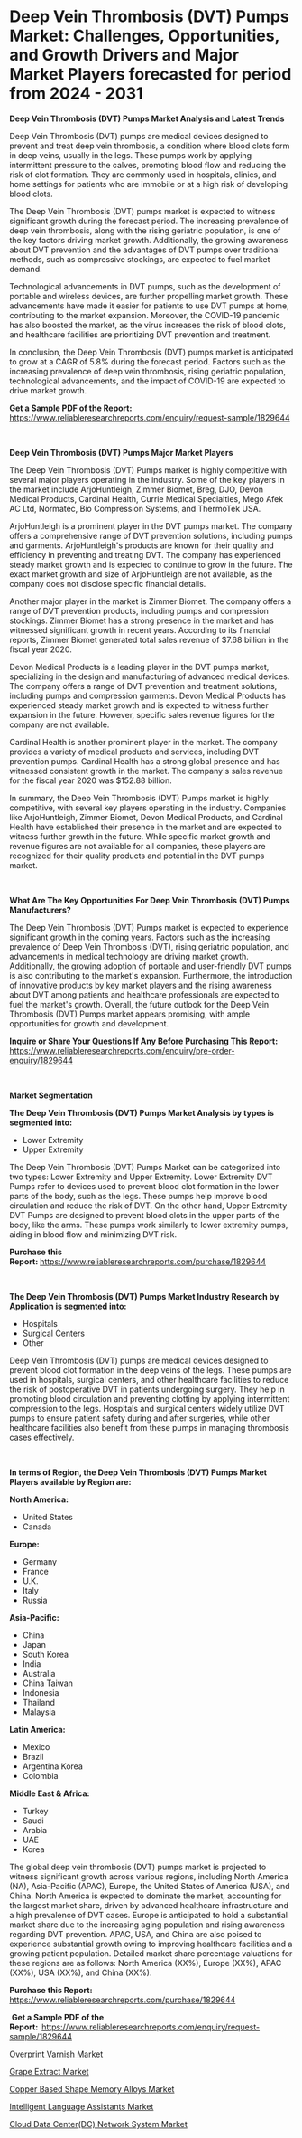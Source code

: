 <p><h1>Deep Vein Thrombosis (DVT) Pumps Market: Challenges, Opportunities, and Growth Drivers and Major Market Players forecasted for period from 2024 - 2031</h1></p><p><strong>Deep Vein Thrombosis (DVT) Pumps Market Analysis and Latest Trends</strong></p>
<p><p>Deep Vein Thrombosis (DVT) pumps are medical devices designed to prevent and treat deep vein thrombosis, a condition where blood clots form in deep veins, usually in the legs. These pumps work by applying intermittent pressure to the calves, promoting blood flow and reducing the risk of clot formation. They are commonly used in hospitals, clinics, and home settings for patients who are immobile or at a high risk of developing blood clots.</p><p>The Deep Vein Thrombosis (DVT) pumps market is expected to witness significant growth during the forecast period. The increasing prevalence of deep vein thrombosis, along with the rising geriatric population, is one of the key factors driving market growth. Additionally, the growing awareness about DVT prevention and the advantages of DVT pumps over traditional methods, such as compressive stockings, are expected to fuel market demand.</p><p>Technological advancements in DVT pumps, such as the development of portable and wireless devices, are further propelling market growth. These advancements have made it easier for patients to use DVT pumps at home, contributing to the market expansion. Moreover, the COVID-19 pandemic has also boosted the market, as the virus increases the risk of blood clots, and healthcare facilities are prioritizing DVT prevention and treatment.</p><p>In conclusion, the Deep Vein Thrombosis (DVT) pumps market is anticipated to grow at a CAGR of 5.8% during the forecast period. Factors such as the increasing prevalence of deep vein thrombosis, rising geriatric population, technological advancements, and the impact of COVID-19 are expected to drive market growth.</p></p>
<p><strong>Get a Sample PDF of the Report:&nbsp;</strong> <a href="https://www.reliableresearchreports.com/enquiry/request-sample/1829644">https://www.reliableresearchreports.com/enquiry/request-sample/1829644</a></p>
<p>&nbsp;</p>
<p><strong>Deep Vein Thrombosis (DVT) Pumps Major Market Players</strong></p>
<p><p>The Deep Vein Thrombosis (DVT) Pumps market is highly competitive with several major players operating in the industry. Some of the key players in the market include ArjoHuntleigh, Zimmer Biomet, Breg, DJO, Devon Medical Products, Cardinal Health, Currie Medical Specialties, Mego Afek AC Ltd, Normatec, Bio Compression Systems, and ThermoTek USA.</p><p>ArjoHuntleigh is a prominent player in the DVT pumps market. The company offers a comprehensive range of DVT prevention solutions, including pumps and garments. ArjoHuntleigh's products are known for their quality and efficiency in preventing and treating DVT. The company has experienced steady market growth and is expected to continue to grow in the future. The exact market growth and size of ArjoHuntleigh are not available, as the company does not disclose specific financial details.</p><p>Another major player in the market is Zimmer Biomet. The company offers a range of DVT prevention products, including pumps and compression stockings. Zimmer Biomet has a strong presence in the market and has witnessed significant growth in recent years. According to its financial reports, Zimmer Biomet generated total sales revenue of $7.68 billion in the fiscal year 2020.</p><p>Devon Medical Products is a leading player in the DVT pumps market, specializing in the design and manufacturing of advanced medical devices. The company offers a range of DVT prevention and treatment solutions, including pumps and compression garments. Devon Medical Products has experienced steady market growth and is expected to witness further expansion in the future. However, specific sales revenue figures for the company are not available.</p><p>Cardinal Health is another prominent player in the market. The company provides a variety of medical products and services, including DVT prevention pumps. Cardinal Health has a strong global presence and has witnessed consistent growth in the market. The company's sales revenue for the fiscal year 2020 was $152.88 billion.</p><p>In summary, the Deep Vein Thrombosis (DVT) Pumps market is highly competitive, with several key players operating in the industry. Companies like ArjoHuntleigh, Zimmer Biomet, Devon Medical Products, and Cardinal Health have established their presence in the market and are expected to witness further growth in the future. While specific market growth and revenue figures are not available for all companies, these players are recognized for their quality products and potential in the DVT pumps market.</p></p>
<p>&nbsp;</p>
<p><strong>What Are The Key Opportunities For Deep Vein Thrombosis (DVT) Pumps Manufacturers?</strong></p>
<p><p>The Deep Vein Thrombosis (DVT) Pumps market is expected to experience significant growth in the coming years. Factors such as the increasing prevalence of Deep Vein Thrombosis (DVT), rising geriatric population, and advancements in medical technology are driving market growth. Additionally, the growing adoption of portable and user-friendly DVT pumps is also contributing to the market's expansion. Furthermore, the introduction of innovative products by key market players and the rising awareness about DVT among patients and healthcare professionals are expected to fuel the market's growth. Overall, the future outlook for the Deep Vein Thrombosis (DVT) Pumps market appears promising, with ample opportunities for growth and development.</p></p>
<p><strong>Inquire or Share Your Questions If Any Before Purchasing This Report:</strong> <a href="https://www.reliableresearchreports.com/enquiry/pre-order-enquiry/1829644">https://www.reliableresearchreports.com/enquiry/pre-order-enquiry/1829644</a></p>
<p>&nbsp;</p>
<p><strong>Market Segmentation</strong></p>
<p><strong>The Deep Vein Thrombosis (DVT) Pumps Market Analysis by types is segmented into:</strong></p>
<p><ul><li>Lower Extremity</li><li>Upper Extremity</li></ul></p>
<p><p>The Deep Vein Thrombosis (DVT) Pumps Market can be categorized into two types: Lower Extremity and Upper Extremity. Lower Extremity DVT Pumps refer to devices used to prevent blood clot formation in the lower parts of the body, such as the legs. These pumps help improve blood circulation and reduce the risk of DVT. On the other hand, Upper Extremity DVT Pumps are designed to prevent blood clots in the upper parts of the body, like the arms. These pumps work similarly to lower extremity pumps, aiding in blood flow and minimizing DVT risk.</p></p>
<p><strong>Purchase this Report:&nbsp;</strong><a href="https://www.reliableresearchreports.com/purchase/1829644">https://www.reliableresearchreports.com/purchase/1829644</a></p>
<p>&nbsp;</p>
<p><strong>The Deep Vein Thrombosis (DVT) Pumps Market Industry Research by Application is segmented into:</strong></p>
<p><ul><li>Hospitals</li><li>Surgical Centers</li><li>Other</li></ul></p>
<p><p>Deep Vein Thrombosis (DVT) pumps are medical devices designed to prevent blood clot formation in the deep veins of the legs. These pumps are used in hospitals, surgical centers, and other healthcare facilities to reduce the risk of postoperative DVT in patients undergoing surgery. They help in promoting blood circulation and preventing clotting by applying intermittent compression to the legs. Hospitals and surgical centers widely utilize DVT pumps to ensure patient safety during and after surgeries, while other healthcare facilities also benefit from these pumps in managing thrombosis cases effectively.</p></p>
<p>&nbsp;</p>
<p><strong>In terms of Region, the Deep Vein Thrombosis (DVT) Pumps Market Players available by Region are:</strong></p>
<p>
    <p> <strong> North America: </strong>
        <ul>
            <li>United States</li>
            <li>Canada</li>
        </ul>
        </p> 
    <p> <strong> Europe: </strong>
        <ul>
            <li>Germany</li>
            <li>France</li>
            <li>U.K.</li>
            <li>Italy</li>
            <li>Russia</li>
        </ul>
        </p> 
    <p> <strong> Asia-Pacific: </strong>
        <ul>
            <li>China</li>
            <li>Japan</li>
            <li>South Korea</li>
            <li>India</li>
            <li>Australia</li>
            <li>China Taiwan</li>
            <li>Indonesia</li>
            <li>Thailand</li>
            <li>Malaysia</li>
        </ul>
        </p> 
    <p> <strong> Latin America: </strong>
        <ul>
            <li>Mexico</li>
            <li>Brazil</li>
            <li>Argentina Korea</li>
            <li>Colombia</li>
        </ul>
        </p> 
    <p> <strong> Middle East & Africa: </strong>
        <ul>
            <li>Turkey</li>
            <li>Saudi</li>
            <li>Arabia</li>
            <li>UAE</li>
            <li>Korea</li>
        </ul>
    </p>
    </p>
<p><p>The global deep vein thrombosis (DVT) pumps market is projected to witness significant growth across various regions, including North America (NA), Asia-Pacific (APAC), Europe, the United States of America (USA), and China. North America is expected to dominate the market, accounting for the largest market share, driven by advanced healthcare infrastructure and a high prevalence of DVT cases. Europe is anticipated to hold a substantial market share due to the increasing aging population and rising awareness regarding DVT prevention. APAC, USA, and China are also poised to experience substantial growth owing to improving healthcare facilities and a growing patient population. Detailed market share percentage valuations for these regions are as follows: North America (XX%), Europe (XX%), APAC (XX%), USA (XX%), and China (XX%).</p></p>
<p><strong>Purchase this Report: </strong><a href="https://www.reliableresearchreports.com/purchase/1829644">https://www.reliableresearchreports.com/purchase/1829644</a></p>
<p>&nbsp;<strong>Get a Sample PDF of the Report:&nbsp;&nbsp;</strong><a href="https://www.reliableresearchreports.com/enquiry/request-sample/1829644">https://www.reliableresearchreports.com/enquiry/request-sample/1829644</a></p>
<p><strong></strong></p>
<p><p><a href="https://medium.com/@carolynfuller1997/overprint-varnish-market-insight-market-trends-growth-forecasted-from-2024-to-2031-cc60fd602b8c">Overprint Varnish Market</a></p><p><a href="https://medium.com/@carolynfuller1997/grape-extract-market-size-and-market-trends-complete-industry-overview-2024-to-2031-f35c92debce8">Grape Extract Market</a></p><p><a href="https://medium.com/@carolynfuller1997/copper-based-shape-memory-alloys-market-analysis-its-cagr-market-segmentation-and-global-industry-47cd2976987a">Copper Based Shape Memory Alloys Market</a></p><p><a href="https://github.com/gshchiplitsov/Market-Research-Report-List-2/blob/main/intelligent-language-assistants-market.md">Intelligent Language Assistants Market</a></p><p><a href="https://github.com/rahu1503/Market-Research-Report-List-2/blob/main/cloud-data-centerdc-network-system-market.md">Cloud Data Center(DC) Network System Market</a></p></p>